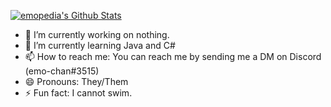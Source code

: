 [![emopedia's Github Stats](https://github-readme-stats.vercel.app/api?username=emopedia&show_icons=true&title_color=fff&icon_color=79ff97&text_color=9f9f9f&bg_color=151515&count_private=true)](https://github.com/emopedia)

- 🔭 I’m currently working on nothing.
- 🌱 I’m currently learning Java and C#
- 📫 How to reach me: You can reach me by sending me a DM on Discord (emo-chan#3515)
- 😄 Pronouns: They/Them
- ⚡ Fun fact: I cannot swim.


